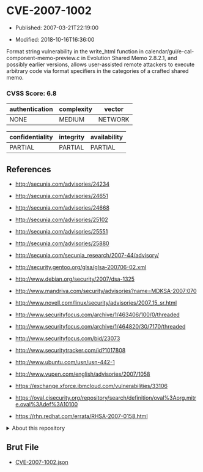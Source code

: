 # CVE-2007-1002

- Published: 2007-03-21T22:19:00

- Modified: 2018-10-16T16:36:00

Format string vulnerability in the write_html function in calendar/gui/e-cal-component-memo-preview.c in Evolution Shared Memo 2.8.2.1, and possibly earlier versions, allows user-assisted remote attackers to execute arbitrary code via format specifiers in the categories of a crafted shared memo.

### CVSS Score: **6.8**

| authentication | complexity | vector |
| --- | --- | --- |
| NONE | MEDIUM | NETWORK |

| confidentiality | integrity | availability |
| --- | --- | --- |
| PARTIAL | PARTIAL | PARTIAL |

## References

* http://secunia.com/advisories/24234

* http://secunia.com/advisories/24651

* http://secunia.com/advisories/24668

* http://secunia.com/advisories/25102

* http://secunia.com/advisories/25551

* http://secunia.com/advisories/25880

* http://secunia.com/secunia_research/2007-44/advisory/

* http://security.gentoo.org/glsa/glsa-200706-02.xml

* http://www.debian.org/security/2007/dsa-1325

* http://www.mandriva.com/security/advisories?name=MDKSA-2007:070

* http://www.novell.com/linux/security/advisories/2007_15_sr.html

* http://www.securityfocus.com/archive/1/463406/100/0/threaded

* http://www.securityfocus.com/archive/1/464820/30/7170/threaded

* http://www.securityfocus.com/bid/23073

* http://www.securitytracker.com/id?1017808

* http://www.ubuntu.com/usn/usn-442-1

* http://www.vupen.com/english/advisories/2007/1058

* https://exchange.xforce.ibmcloud.com/vulnerabilities/33106

* https://oval.cisecurity.org/repository/search/definition/oval%3Aorg.mitre.oval%3Adef%3A10100

* https://rhn.redhat.com/errata/RHSA-2007-0158.html

<details>
<summary>About this repository</summary> 

  This repository is part of the project [Live Hack CVE](https://github.com/Live-Hack-CVE). Main website can be found [www.live-hack.org](https://www.live-hack.org) 
  
  Made by [Sn0wAlice](https://github.com/Sn0wAlice) for the people that care about security and need to have a feed of the latest CVEs. Hope you enjoy it, don't forget to star the repo and follow me on [Twitter](https://twitter.com/Sn0wAlice) and [Github](https://github.com/Sn0wAlice). And that is my [personnal website](https://www.alice-snow.me/)

  - [Home Page](https://github.com/Live-Hack-CVE)
  - [Framework](https://github.com/Live-Hack-CVE/cve-framework)
  - [CVE database](https://github.com/Live-Hack-CVE/full_database)
  - [Changelog](https://github.com/Live-Hack-CVE/Changelog)
</details>

## Brut File

* [CVE-2007-1002.json](https://raw.githubusercontent.com/Live-Hack-CVE/full_database/main/cves/2007/CVE-2007-1002.json)

